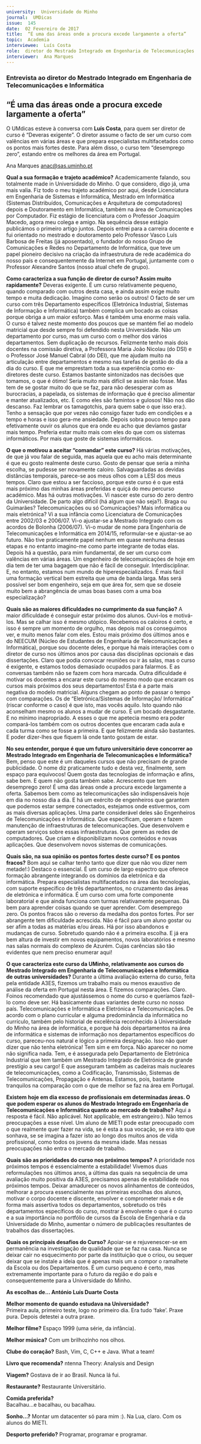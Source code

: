 ```yaml
---
university:  Universidade do Minho
journal:  UMDicas
issue:  145
date:  02 Fevereiro de 2017
title:  “É uma das áreas onde a procura excede largamente a oferta”
topic:  Academia
interviewee:  Luís Costa
role:  diretor do Mestrado Integrado em Engenharia de Telecomunicações e Informática
interviewer:  Ana Marques
---
```

 

 ### Entrevista ao diretor do Mestrado Integrado em Engenharia de Telecomunicações e Informática 

 ## “É uma das áreas onde a procura excede largamente a oferta”

 O UMdicas esteve à conversa com **Luís Costa**, para quem ser diretor de curso é “Deveras exigente”. O diretor assume o facto de ser um curso com valências em várias áreas e que prepara especialistas multifacetados como os pontos mais fortes deste. Para além disso, o curso tem “desemprego zero”, estando entre os melhores da área em Portugal.
 
 Ana Marques anac@sas.uminho.pt 

 **Qual a sua formação e trajeto académico?**
 Academicamente falando, sou totalmente made in Universidade do Minho. O que considero, digo já, uma mais valia. Fiz todo o meu trajeto académico por aqui, desde Licenciatura em Engenharia de Sistemas e Informática, Mestrado em Informática (Sistemas Distribuídos, Comunicações e Arquitetura de computadores) depois e Doutoramento em Informática, também na área de Comunicações por Computador. Fiz estágio de licenciatura com o Professor Joaquim Macedo, agora meu colega e amigo. Na sequência desse estágio publicámos o primeiro artigo juntos. Depois entrei para a carreira docente e fui orientado no mestrado e doutoramento pelo Professor Vasco Luís Barbosa de Freitas (já aposentado), o fundador do nosso Grupo de Comunicações e Redes no Departamento de Informática, que teve um papel pioneiro decisivo na criação da infraestrutura de rede académica do nosso país e consequentemente da Internet em Portugal, juntamente com o Professor Alexandre Santos (nosso atual chefe de grupo).

 **Como caracteriza a sua função de diretor de curso? Assim muito rapidamente?** 
 Deveras exigente. É um curso relativamente pequeno, quando comparado com outros desta casa, e ainda assim exige muito tempo e muita dedicação. Imagino como serão os outros! O facto de ser um curso com três Departamento específicos (Eletrónica Industrial, Sistemas de Informação e Informática) também complica um bocado as coisas porque obriga a um maior esforço. Mas é também uma enorme mais valia. O curso é talvez neste momento dos poucos que se mantém fiel ao modelo matricial que desde sempre foi defendido nesta Universidade. Não um departamento por curso, mas um curso com o melhor dos vários departamentos. Sem duplicação de recursos. Felizmente tenho mais dois docentes na comissão diretiva, a Professora Maria João Nicolau (do DSI) e o Professor José Manuel Cabral (do DEI), que me ajudam muito na articulação entre departamentos e mesmo nas tarefas de gestão do dia a dia do curso. E que me emprestam toda a sua experiência como ex-diretores deste curso. Estamos bastante sintonizados nas decisões que tomamos, o que é ótimo! Seria muito mais difícil se assim não fosse. Mas tem de se gostar muito do que se faz, para não desesperar com as burocracias, a papelada, os sistemas de informação que é preciso alimentar e manter atualizados, etc. E como eles são famintos e gulosos! Não nos dão descanso. Faz lembrar os tamagotchis, para quem sabe o que isso era:). Tenho a sensação que por vezes não consigo fazer tudo em condições e a tempo e horas e isso gera-me ansiedade. Depois sobra pouco tempo para efetivamente ouvir os alunos que era onde eu acho que devíamos gastar mais tempo. Preferia estar muito mais com eles do que com os sistemas informáticos. Por mais que goste de sistemas informáticos.

 **O que o motivou a aceitar “comandar” este curso?**
 Há várias motivações, de que já vou falar de seguida, mas aquela que eu acho mais determinante é que eu gosto realmente deste curso. Gosto de pensar que seria a minha escolha, se pudesse ser novamente caloiro. Salvaguardadas as devidas distâncias temporais, parece-se aos meus olhos com a LESI dos meus tempos. Claro que estou a ser faccioso, porque este curso é o que está mais próximo das minhas áreas preferidas e quiçá do meu percurso académico. Mas há outras motivações. Vi nascer este curso do zero dentro da Universidade. De parto algo difícil (há algum que não seja?). Braga ou Guimarães? Telecomunicações ou só Comunicações? Mais informática ou mais eletrónica? Vi a sua infância como Licenciatura de Comunicações entre 2002/03 e 2006/07. Vi-o ajustar-se a Mestrado Integrado com os acordos de Bolonha (2006/07). Vi-o mudar de nome para Engenharia de Telecomunicações e Informática em 2014/15, reformular-se e ajustar-se ao futuro.
 Não tive praticamente papel nenhum em quase nenhuma dessas etapas e no entanto imagino-me como parte integrante de todas elas. Depois há a questão, para mim fundamental, de ser um curso com valências em várias áreas. Um engenheiro de telecomunicações de hoje em dia tem de ter uma bagagem que não é fácil de conseguir. Interdisciplinar. E, no entanto, estamos num mundo de hiperespecializados. É mais fácil uma formação vertical bem estreita que uma de banda larga. Mas será possível ser bom engenheiro, seja em que área for, sem que se doseie muito bem a abrangência de umas boas bases com a uma boa especialização?

 **Quais são as maiores dificuldades no cumprimento da sua função?**
 A maior dificuldade é conseguir estar próximo dos alunos. Ouvi-los e motivá-los. Mas se calhar isso é mesmo utópico. Recebemos os caloiros é certo, e isso é sempre um momento de orgulho, mas depois mal os conseguimos ver, e muito menos falar com eles. Estou mais próximo dos últimos anos e do NEECUM (Núcleo de Estudantes de Engenharia de Telecomunicações e Informática), porque sou docente deles, e porque há mais interações com o diretor de curso nos últimos anos por causa das disciplinas opcionais e das dissertações. Claro que podia convocar reuniões ou ir às salas, mas o curso é exigente, e estamos todos demasiado ocupados para falarmos. E as conversas também não se fazem com hora marcada. Outra dificuldade é motivar os docentes a encarar este curso do mesmo modo que encaram os cursos mais próximos dos seus departamentos! Esta é a parte mais negativa do modelo matricial. Alguns chegam ao ponto de passar o tempo com comparações.
 Os de “Eletrónica/Sistemas de Informação/ Informática” (riscar conforme o caso) é que isto, mas vocês aquilo. Isto quando não aconselham mesmo os alunos a mudar de curso. É um bocado desgastante. E no mínimo inapropriado. A esses o que me apetecia mesmo era poder compará-los também com os outros docentes que encaram cada aula e cada turma como se fosse a primeira. E que felizmente ainda são bastantes. E poder dizer-lhes que fiquem lá onde tanto gostam de estar.

 **No seu entender, porque é que um futuro universitário deve concorrer ao Mestrado Integrado em Engenharia de Telecomunicações e Informática?**
 Bem, penso que este é um daqueles cursos que não precisam de grande publicidade. O nome diz praticamente tudo e desta vez, finalmente, sem espaço para equívocos! Quem gosta das tecnologias de informação e afins, sabe bem. E quem não gosta também sabe. Acrescento que tem desemprego zero!
 É uma das áreas onde a procura excede largamente a oferta. Sabemos bem como as telecomunicações são indispensáveis hoje em dia no nosso dia a dia.
 E há um exército de engenheiros que garantem que podemos estar sempre conectados, estejamos onde estivermos, com as mais diversas aplicações.
 Uma parte considerável deles são Engenheiros de Telecomunicações e Informática. Que especificam, operam e fazem manutenção de infraestruturas de telecomunicações. Que desenvolvem e operam serviços sobre essas infraestruturas. Que gerem as redes de computadores. Que criam e disponibilizam  novos conteúdos e novas aplicações. Que desenvolvem novos sistemas de comunicações.

 **Quais são, na sua opinião os pontos fortes deste curso? E os pontos fracos?**
 Bom aqui se calhar tenho tanto que dizer que não vou dizer nem metade!:) Destaco o essencial. É um curso de largo espectro que oferece formação abrangente integrando os domínios da eletrónica e da informática. Prepara especialistas multifacetados na área das tecnologias, com suporte específico de três departamentos, no cruzamento das áreas de eletrónica e informática. É um curso com uma forte componente laboratorial e que ainda funciona com turmas relativamente pequenas. Dá bem para aprender coisas quando se quer aprender. Com desemprego zero. Os pontos fracos são o reverso da medalha dos pontos fortes. Por ser abrangente tem dificuldade acrescida. Não é fácil para um aluno gostar ou ser afim a todas as matérias e/ou áreas.
 Há por isso abandonos e mudanças de curso.
 Sobretudo quando não é a primeira escolha. E já era bem altura de investir em novos equipamentos, novos laboratórios e mesmo nas salas normais do complexo de Azurém. Cujas carências são tão evidentes que nem preciso enumerar aqui!

 **O que caracteriza este curso da UMinho, relativamente aos cursos do Mestrado Integrado em Engenharia de Telecomunicações e Informática de outras universidades?**
 Durante a última avaliação externa do curso, feita pela entidade A3ES, fizemos um trabalho mais ou menos exaustivo de análise da oferta em Portugal nesta área. E fizemos comparações. Claro. Foinos recomendado que ajustássemos o nome do curso e queríamos fazê-lo como deve ser. Há basicamente duas variantes deste curso no nosso país. Telecomunicações e Informática e Eletrónica e Telecomunicações. De acordo com o plano curricular e alguma predominância da informática no currículo, também pelo historial de excelência reconhecido à Universidade do Minho na área de informática, e porque há dois departamentos na área de informática e sistemas de informação nos departamentos específicos do curso, pareceu-nos natural e lógico a primeira designação. Isso não quer dizer que não tenha eletrónica! Tem sim e em força.
 Não aparecer no nome não significa nada. Tem, e é assegurada pelo Departamento de Eletrónica Industrial que tem também um Mestrado Integrado de Eletrónica de grande prestígio a seu cargo! E que asseguram também as cadeiras mais nucleares de telecomunicações, como a Codificação, Transmissão, Sistemas de Telecomunicações, Propagação e Antenas. Estamos, pois, bastante tranquilos na comparação com o que de melhor se faz na área em Portugal.

 **Existem hoje em dia excesso de profissionais em determinadas áreas. O que podem esperar os alunos do Mestrado Integrado em Engenharia de Telecomunicações e Informática quanto ao mercado de trabalho?**
 Aqui a resposta é fácil. Não aplicável. Not applicable, em estrangeiro:). Não temos preocupações a esse nível. Um aluno de MIETI pode estar preocupado com o que realmente quer fazer na vida, se é esta a sua vocação, se era isto que sonhava, se se imagina a fazer isto ao longo dos muitos anos de vida profissional, como todos os jovens da mesma idade. Mas nessas preocupações não entra o mercado de trabalho.

 **Quais são as prioridades do curso nos próximos tempos?**
 A prioridade nos próximos tempos é essencialmente a estabilidade! Vivemos duas reformulações nos últimos anos, a última das quais na sequência de uma avaliação muito positiva da A3ES, precisamos apenas de estabilidade nos próximos tempos.
 Deixar amadurecer os novos alinhamentos de conteúdos, melhorar a procura essencialmente nas primeiras escolhas dos alunos, motivar o corpo docente e discente, envolver e comprometer mais e de forma mais assertiva todos os departamentos, sobretudo os três departamentos específicos do curso, mostrar à envolvente o que é o curso e a sua importância no portfólio de cursos da Escola de Engenharia e da Universidade do Minho, aumentar o número de publicações resultantes de trabalhos das dissertações.

 **Quais os principais desafios do Curso?**
 Apoiar-se e rejuvenescer-se em permanência na investigação de qualidade que se faz na casa.
 Nunca se deixar cair no esquecimento por parte da instituição que o criou, ou sequer deixar que se instale a ideia que é apenas mais um a compor o ramalhete da Escola ou dos Departamentos. É um curso pequeno é certo, mas extremamente importante para o futuro da região e do país e consequentemente para a Universidade do Minho.


 **As escolhas de... António Luís Duarte Costa** 
 
 **Melhor momento de quando estudava na Universidade?**  
 Primeira aula, primeiro teste, logo no primeiro dia. Era tudo ‘fake’. Praxe pura. Depois detestei a outra praxe.

 **Melhor filme?** 
 Espaço 1999 (uma série, da infância).

 **Melhor música?** 
 Com um brilhozinho nos olhos.

 **Clube do coração?** 
 Bash, Vim, C, C++ e Java. What a team!

 **Livro que recomenda?** 
 ntenna Theory: Analysis and Design 
 
 **Viagem?**
 Gostava de ir ao Brasil. Nunca lá fui.

 **Restaurante?** 
 Restaurante Universitário.

 **Comida preferida?**  
 Bacalhau...e bacalhau, ou bacalhau.

 **Sonho…?** 
 Montar um datacenter só para mim :). Na Lua, claro. Com os alunos do MIETI.

 **Desporto preferido?** 
 Programar, programar e programar.

